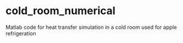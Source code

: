 # cold_room_numerical
 Matlab code for heat transfer simulation in a cold room used for apple refrigeration

